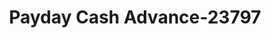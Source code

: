 ---
f_zip-code: 44320
f_state-code: OH
title: Payday Cash Advance-23797
f_phone: 330-867-4920
f_city-only: Akron
f_address: 1588 South Hawkins Avenue Akron
f_location-unique-id: '23797'
slug: payday-cash-advance-23797
updated-on: '2024-05-30T13:46:58.046Z'
created-on: '2024-05-30T13:36:59.803Z'
published-on: '2024-05-30T13:54:32.469Z'
f_city-state: cms/city/akron-oh.md
f_company: cms/company/payday-cash-advance.md
f_state: cms/state/ohio.md
layout: '[payday-loan].html'
tags: payday-loan
---
